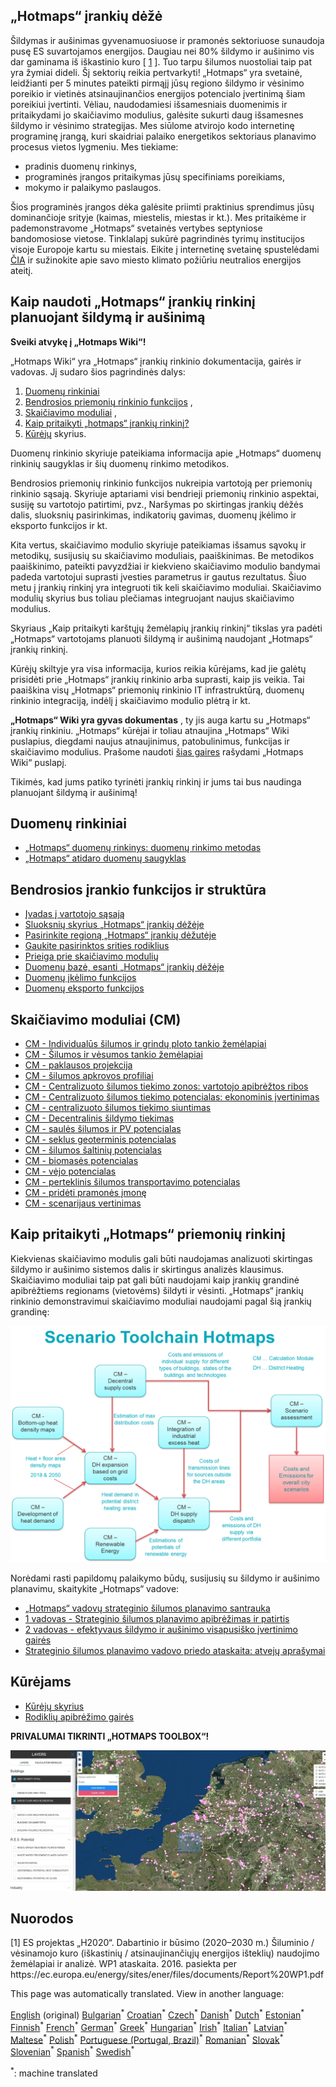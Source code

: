 <h2> „Hotmaps“ įrankių dėžė </h2><p> Šildymas ir aušinimas gyvenamuosiuose ir pramonės sektoriuose sunaudoja pusę ES suvartojamos energijos. Daugiau nei 80% šildymo ir aušinimo vis dar gaminama iš iškastinio kuro [ <a href="#References">1</a> ]. Tuo tarpu šilumos nuostoliai taip pat yra žymiai dideli. Šį sektorių reikia pertvarkyti! „Hotmaps“ yra svetainė, leidžianti per 5 minutes pateikti pirmąjį jūsų regiono šildymo ir vėsinimo poreikio ir vietinės atsinaujinančios energijos potencialo įvertinimą šiam poreikiui įvertinti. Vėliau, naudodamiesi išsamesniais duomenimis ir pritaikydami jo skaičiavimo modulius, galėsite sukurti daug išsamesnes šildymo ir vėsinimo strategijas. Mes siūlome atvirojo kodo internetinę programinę įrangą, kuri skaidriai palaiko energetikos sektoriaus planavimo procesus vietos lygmeniu. Mes tiekiame: </p><ul><li> pradinis duomenų rinkinys, </li><li> programinės įrangos pritaikymas jūsų specifiniams poreikiams, </li><li> mokymo ir palaikymo paslaugos. </li></ul><p> Šios programinės įrangos dėka galėsite priimti praktinius sprendimus jūsų dominančioje srityje (kaimas, miestelis, miestas ir kt.). Mes pritaikėme ir pademonstravome „Hotmaps“ svetainės vertybes septyniose bandomosiose vietose. Tinklalapį sukūrė pagrindinės tyrimų institucijos visoje Europoje kartu su miestais. Eikite į internetinę svetainę spustelėdami <a href="https://www.hotmaps.hevs.ch/map">ČIA</a> ir sužinokite apie savo miesto klimato požiūriu neutralios energijos ateitį. </p><h2> Kaip naudoti „Hotmaps“ įrankių rinkinį planuojant šildymą ir aušinimą </h2><p> <strong>Sveiki atvykę į „Hotmaps Wiki“!</strong> </p><p> „Hotmaps Wiki“ yra „Hotmaps“ įrankių rinkinio dokumentacija, gairės ir vadovas. Jį sudaro šios pagrindinės dalys: </p><ol><li> <a href="#Data-sets">Duomenų rinkiniai</a> </li><li> <a href="#General-tool-functionalities-and-structure">Bendrosios priemonių rinkinio funkcijos</a> , </li><li> <a href="#Calculation-modules-cm">Skaičiavimo moduliai</a> , </li><li> <a href="#How-to-apply-Hotmaps-toolbox">Kaip pritaikyti „hotmaps“ įrankių rinkinį?</a> </li><li> <a href="#For-developers">Kūrėjų</a> skyrius. </li></ol><p> Duomenų rinkinio skyriuje pateikiama informacija apie „Hotmaps“ duomenų rinkinių saugyklas ir šių duomenų rinkimo metodikos. </p><p> Bendrosios priemonių rinkinio funkcijos nukreipia vartotoją per priemonių rinkinio sąsają. Skyriuje aptariami visi bendrieji priemonių rinkinio aspektai, susiję su vartotojo patirtimi, pvz., Naršymas po skirtingas įrankių dėžės dalis, sluoksnių pasirinkimas, indikatorių gavimas, duomenų įkėlimo ir eksporto funkcijos ir kt. </p><p> Kita vertus, skaičiavimo modulio skyriuje pateikiamas išsamus sąvokų ir metodikų, susijusių su skaičiavimo moduliais, paaiškinimas. Be metodikos paaiškinimo, pateikti pavyzdžiai ir kiekvieno skaičiavimo modulio bandymai padeda vartotojui suprasti įvesties parametrus ir gautus rezultatus. Šiuo metu į įrankių rinkinį yra integruoti tik keli skaičiavimo moduliai. Skaičiavimo modulių skyrius bus toliau plečiamas integruojant naujus skaičiavimo modulius. </p><p> Skyriaus „Kaip pritaikyti karštųjų žemėlapių įrankių rinkinį“ tikslas yra padėti „Hotmaps“ vartotojams planuoti šildymą ir aušinimą naudojant „Hotmaps“ įrankių rinkinį. </p><p> Kūrėjų skiltyje yra visa informacija, kurios reikia kūrėjams, kad jie galėtų prisidėti prie „Hotmaps“ įrankių rinkinio arba suprasti, kaip jis veikia. Tai paaiškina visų „Hotmaps“ priemonių rinkinio IT infrastruktūrą, duomenų rinkinio integraciją, indėlį į skaičiavimo modulio plėtrą ir kt. </p><p> <strong>„Hotmaps“ Wiki yra gyvas dokumentas</strong> , ty jis auga kartu su „Hotmaps“ įrankių rinkiniu. „Hotmaps“ kūrėjai ir toliau atnaujina „Hotmaps“ Wiki puslapius, diegdami naujus atnaujinimus, patobulinimus, funkcijas ir skaičiavimo modulius. Prašome naudoti <a href="https://github.com/HotMaps/hotmaps_wiki/wiki/Guidelines-for-writing-a-Hotmaps-Wiki-page">šias gaires</a> rašydami „Hotmaps Wiki“ puslapį. </p><p> Tikimės, kad jums patiko tyrinėti įrankių rinkinį ir jums tai bus naudinga planuojant šildymą ir aušinimą! </p><h2> Duomenų rinkiniai </h2><ul><li> <a href="Hotmaps-data-set-method-of-data-collection">„Hotmaps“ duomenų rinkinys: duomenų rinkimo metodas</a> </li><li> <a href="Hotmaps-open-data-repositories">„Hotmaps“ atidaro duomenų saugyklas</a> </li></ul><h2> Bendrosios įrankio funkcijos ir struktūra </h2><ul><li> <a href="Introduction-to-user-interface">Įvadas į vartotojo sąsają</a> </li><li> <a href="Layers-section-in-the-Hotmaps-toolbox">Sluoksnių skyrius „Hotmaps“ įrankių dėžėje</a> </li><li> <a href="Select-a-region-in-the-Hotmaps-toolbox">Pasirinkite regioną „Hotmaps“ įrankių dėžutėje</a> </li><li> <a href="Retrieve-indicators-of-a-selected-area">Gaukite pasirinktos srities rodiklius</a> </li><li> <a href="Access-to-calculation-modules">Prieiga prie skaičiavimo modulių</a> </li><li> <a href="Database-behind-the-Hotmaps-toolbox">Duomenų bazė, esanti „Hotmaps“ įrankių dėžėje</a> </li><li> <a href="Data-upload-functionalities">Duomenų įkėlimo funkcijos</a> </li><li> <a href="Data-export-functionalities">Duomenų eksporto funkcijos</a> </li></ul><h2> Skaičiavimo moduliai (CM) </h2><ul><li> <a href="CM-Customized-heat-and-floor-area-density-maps">CM - Individualūs šilumos ir grindų ploto tankio žemėlapiai</a> </li><li> <a href="CM-Scale-heat-and-cool-density-maps">CM - Šilumos ir vėsumos tankio žemėlapiai</a> </li><li> <a href="CM-Demand-projection">CM - paklausos projekcija</a> </li><li> <a href="CM-Heat-load-profiles">CM - šilumos apkrovos profiliai</a> </li><li> <a href="CM-District-heating-potential-areas-user-defined-thresholds">CM - Centralizuoto šilumos tiekimo zonos: vartotojo apibrėžtos ribos</a> </li><li> <a href="CM-District-heating-potential-economic-assessment">CM - Centralizuoto šilumos tiekimo potencialas: ekonominis įvertinimas</a> </li><li> <a href="CM-District-heating-supply-dispatch">CM - centralizuoto šilumos tiekimo siuntimas</a> </li><li> <a href="CM-Decentral-heating-supply">CM - Decentralinis šildymo tiekimas</a> </li><li> <a href="CM-Solar-thermal-and-PV-potential">CM - saulės šilumos ir PV potencialas</a> </li><li> <a href="CM-Shallow-geothermal-potential">CM - seklus geoterminis potencialas</a> </li><li> <a href="CM-Heat-source-potential">CM - šilumos šaltinių potencialas</a> </li><li> <a href="CM-Biomass-potential">CM - biomasės potencialas</a> </li><li> <a href="CM-Wind-potential">CM - vėjo potencialas</a> </li><li> <a href="CM-Excess-heat-transport-potential">CM - perteklinis šilumos transportavimo potencialas</a> </li><li> <a href="CM-add-industry-plant">CM - pridėti pramonės įmonę</a> </li><li> <a href="CM-Scenario-assessment">CM - scenarijaus vertinimas</a> </li></ul><h2> Kaip pritaikyti „Hotmaps“ priemonių rinkinį </h2><p> Kiekvienas skaičiavimo modulis gali būti naudojamas analizuoti skirtingas šildymo ir aušinimo sistemos dalis ir skirtingus analizės klausimus. Skaičiavimo moduliai taip pat gali būti naudojami kaip įrankių grandinė apibrėžtiems regionams (vietovėms) šildyti ir vėsinti. „Hotmaps“ įrankių rinkinio demonstravimui skaičiavimo moduliai naudojami pagal šią įrankių grandinę: </p><p><img alt="" src="https://github.com/HotMaps/hotmaps_wiki/blob/master/Images/Hotmaps_toolchain_2019-05-09.png"/></p><p> Norėdami rasti papildomų palaikymo būdų, susijusių su šildymo ir aušinimo planavimu, skaitykite „Hotmaps“ vadove: </p><ul><li> <a href="https://www.hotmaps-project.eu/wp-content/uploads/2019/04/Summary-Hotmaps-Handbook.pdf">„Hotmaps“ vadovų strateginio šilumos planavimo santrauka</a> </li><li> <a href="https://vbn.aau.dk/da/publications/definition-amp-experiences-of-strategic-heat-planning">1 vadovas - Strateginio šilumos planavimo apibrėžimas ir patirtis</a> </li><li> <a href="https://vbn.aau.dk/da/publications/guidance-for-the-comprehensive-assessment-of-efficient-heating-an">2 vadovas - efektyvaus šildymo ir aušinimo visapusiško įvertinimo gairės</a> </li><li> <a href="https://vbn.aau.dk/da/publications/appendix-report-to-the-hotmaps-handbook-for-strategic-heat-planni">Strateginio šilumos planavimo vadovo priedo ataskaita: atvejų aprašymai</a> </li></ul><h2> Kūrėjams </h2><ul><li> <a href="Developers">Kūrėjų skyrius</a> </li><li> <a href="Guidelines-for-defining-indicators">Rodiklių apibrėžimo gairės</a> </li></ul><p> <strong>PRIVALUMAI TIKRINTI „HOTMAPS TOOLBOX“!</strong> </p><p><img alt="" src="https://github.com/HotMaps/hotmaps_wiki/blob/master/Images/Hotmaps_test.JPG"/></p><h2> Nuorodos </h2><p> [1] ES projektas „H2020“. Dabartinio ir būsimo (2020–2030 m.) Šiluminio / vėsinamojo kuro (iškastinių / atsinaujinančiųjų energijos išteklių) naudojimo žemėlapiai ir analizė. WP1 ataskaita. 2016. pasiekta per https://ec.europa.eu/energy/sites/ener/files/documents/Report%20WP1.pdf </p>

This page was automatically translated. View in another language:

[English](../en/Home.md) (original) [Bulgarian](../bg/Home.md)<sup>\*</sup> [Croatian](../hr/Home.md)<sup>\*</sup> [Czech](../cs/Home.md)<sup>\*</sup> [Danish](../da/Home.md)<sup>\*</sup> [Dutch](../nl/Home.md)<sup>\*</sup> [Estonian](../et/Home.md)<sup>\*</sup> [Finnish](../fi/Home.md)<sup>\*</sup> [French](../fr/Home.md)<sup>\*</sup> [German](../de/Home.md)<sup>\*</sup> [Greek](../el/Home.md)<sup>\*</sup> [Hungarian](../hu/Home.md)<sup>\*</sup> [Irish](../ga/Home.md)<sup>\*</sup> [Italian](../it/Home.md)<sup>\*</sup> [Latvian](../lv/Home.md)<sup>\*</sup>  [Maltese](../mt/Home.md)<sup>\*</sup> [Polish](../pl/Home.md)<sup>\*</sup> [Portuguese (Portugal, Brazil)](../pt/Home.md)<sup>\*</sup> [Romanian](../ro/Home.md)<sup>\*</sup> [Slovak](../sk/Home.md)<sup>\*</sup> [Slovenian](../sl/Home.md)<sup>\*</sup> [Spanish](../es/Home.md)<sup>\*</sup> [Swedish](../sv/Home.md)<sup>\*</sup> 

<sup>\*</sup>: machine translated
